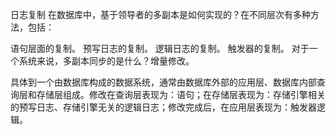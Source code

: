 日志复制
在数据库中，基于领导者的多副本是如何实现的？在不同层次有多种方法，包括：

语句层面的复制。
预写日志的复制。
逻辑日志的复制。
触发器的复制。
对于一个系统来说，多副本同步的是什么？增量修改。

具体到一个由数据库构成的数据系统，通常由数据库外部的应用层、数据库内部查询层和存储层组成。修改在查询层表现为：语句；在存储层表现为：存储引擎相关的预写日志、存储引擎无关的逻辑日志；修改完成后，在应用层表现为：触发器逻辑。
